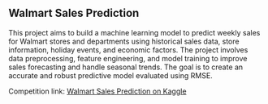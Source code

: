 ## Walmart Sales Prediction

This project aims to build a machine learning model to predict weekly sales for Walmart stores and departments using historical sales data, store information, holiday events, and economic factors. The project involves data preprocessing, feature engineering, and model training to improve sales forecasting and handle seasonal trends. The goal is to create an accurate and robust predictive model evaluated using RMSE. 

Competition link: [Walmart Sales Prediction on Kaggle](https://www.kaggle.com/competitions/walmart-sales-prediction/overview)  
